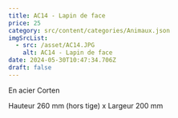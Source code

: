 ```yaml
---
title: AC14 - Lapin de face
price: 25
category: src/content/categories/Animaux.json
imgSrcList:
  - src: /asset/AC14.JPG
    alt: AC14 - Lapin de face
date: 2024-05-30T10:47:34.706Z
draft: false
---
```


En acier Corten

Hauteur 260 mm (hors tige) x Largeur 200 mm
